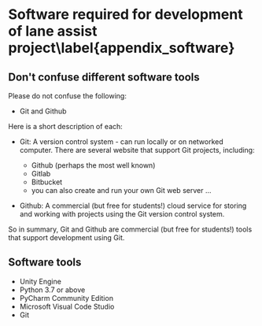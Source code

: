 
# Software required for development of lane assist project\label{appendix_software}

## Don't confuse different software tools

Please do not confuse the following:

- Git and Github


Here is a short description of each:

- Git: A version control system - can run locally or on networked computer. There are several website that support Git projects, including:

    - Github (perhaps the most well known)
    - Gitlab
    - Bitbucket
    - you can also create and run your own Git web server ...

- Github: A commercial (but free for students!) cloud service for storing and working with projects using the Git version control system.

So in summary, Git and Github are commercial (but free for students!) tools that support development using Git.

## Software tools

- Unity Engine
- Python 3.7 or above
- PyCharm Community Edition 
- Microsoft Visual Code Studio
- Git

